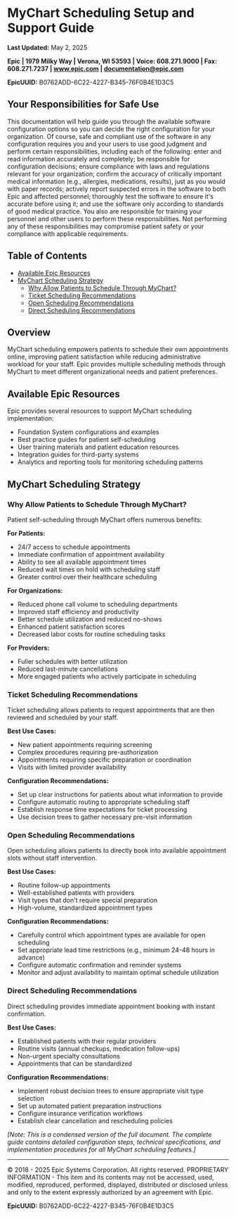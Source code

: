 # MyChart Scheduling Setup and Support Guide

**Last Updated:** May 2, 2025

**Epic | 1979 Milky Way | Verona, WI 53593 | Voice: 608.271.9000 | Fax: 608.271.7237 | www.epic.com | documentation@epic.com**

**EpicUUID:** B0762ADD-6C22-4227-B345-76F0B4E1D3C5

## Your Responsibilities for Safe Use

This documentation will help guide you through the available software configuration options so you can decide the right configuration for your organization. Of course, safe and compliant use of the software in any configuration requires you and your users to use good judgment and perform certain responsibilities, including each of the following: enter and read information accurately and completely; be responsible for configuration decisions; ensure compliance with laws and regulations relevant for your organization; confirm the accuracy of critically important medical information (e.g., allergies, medications, results), just as you would with paper records; actively report suspected errors in the software to both Epic and affected personnel; thoroughly test the software to ensure it's accurate before using it; and use the software only according to standards of good medical practice. You also are responsible for training your personnel and other users to perform these responsibilities. Not performing any of these responsibilities may compromise patient safety or your compliance with applicable requirements.

## Table of Contents

- [Available Epic Resources](#available-epic-resources)
- [MyChart Scheduling Strategy](#mychart-scheduling-strategy)
  - [Why Allow Patients to Schedule Through MyChart?](#why-allow-patients-to-schedule-through-mychart)
  - [Ticket Scheduling Recommendations](#ticket-scheduling-recommendations)
  - [Open Scheduling Recommendations](#open-scheduling-recommendations)
  - [Direct Scheduling Recommendations](#direct-scheduling-recommendations)

## Overview

MyChart scheduling empowers patients to schedule their own appointments online, improving patient satisfaction while reducing administrative workload for your staff. Epic provides multiple scheduling methods through MyChart to meet different organizational needs and patient preferences.

## Available Epic Resources

Epic provides several resources to support MyChart scheduling implementation:

- Foundation System configurations and examples
- Best practice guides for patient self-scheduling
- User training materials and patient education resources
- Integration guides for third-party systems
- Analytics and reporting tools for monitoring scheduling patterns

## MyChart Scheduling Strategy

### Why Allow Patients to Schedule Through MyChart?

Patient self-scheduling through MyChart offers numerous benefits:

**For Patients:**
- 24/7 access to schedule appointments
- Immediate confirmation of appointment availability
- Ability to see all available appointment times
- Reduced wait times on hold with scheduling staff
- Greater control over their healthcare scheduling

**For Organizations:**
- Reduced phone call volume to scheduling departments
- Improved staff efficiency and productivity
- Better schedule utilization and reduced no-shows
- Enhanced patient satisfaction scores
- Decreased labor costs for routine scheduling tasks

**For Providers:**
- Fuller schedules with better utilization
- Reduced last-minute cancellations
- More engaged patients who actively participate in scheduling

### Ticket Scheduling Recommendations

Ticket scheduling allows patients to request appointments that are then reviewed and scheduled by your staff.

**Best Use Cases:**
- New patient appointments requiring screening
- Complex procedures requiring pre-authorization
- Appointments requiring specific preparation or coordination
- Visits with limited provider availability

**Configuration Recommendations:**
- Set up clear instructions for patients about what information to provide
- Configure automatic routing to appropriate scheduling staff
- Establish response time expectations for ticket processing
- Use decision trees to gather necessary pre-visit information

### Open Scheduling Recommendations

Open scheduling allows patients to directly book into available appointment slots without staff intervention.

**Best Use Cases:**
- Routine follow-up appointments
- Well-established patients with providers
- Visit types that don't require special preparation
- High-volume, standardized appointment types

**Configuration Recommendations:**
- Carefully control which appointment types are available for open scheduling
- Set appropriate lead time restrictions (e.g., minimum 24-48 hours in advance)
- Configure automatic confirmation and reminder systems
- Monitor and adjust availability to maintain optimal schedule utilization

### Direct Scheduling Recommendations

Direct scheduling provides immediate appointment booking with instant confirmation.

**Best Use Cases:**
- Established patients with their regular providers
- Routine visits (annual checkups, medication follow-ups)
- Non-urgent specialty consultations
- Appointments that can be standardized

**Configuration Recommendations:**
- Implement robust decision trees to ensure appropriate visit type selection
- Set up automated patient preparation instructions
- Configure insurance verification workflows
- Establish clear cancellation and rescheduling policies

*[Note: This is a condensed version of the full document. The complete guide contains detailed configuration steps, technical specifications, and implementation procedures for all MyChart scheduling features.]*

---

© 2018 - 2025 Epic Systems Corporation. All rights reserved. PROPRIETARY INFORMATION - This item and its contents may not be accessed, used, modified, reproduced, performed, displayed, distributed or disclosed unless and only to the extent expressly authorized by an agreement with Epic.

**EpicUUID:** B0762ADD-6C22-4227-B345-76F0B4E1D3C5